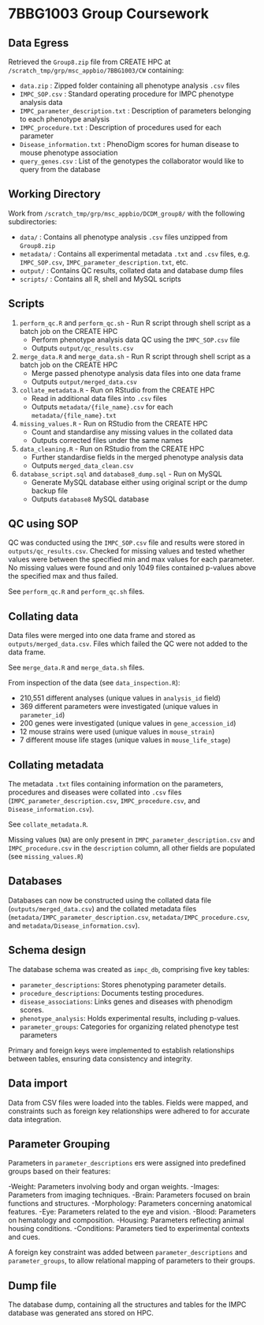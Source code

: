 # 7BBG1003 Group Coursework

## Data Egress
Retrieved the `Group8.zip` file from CREATE HPC at `/scratch_tmp/grp/msc_appbio/7BBG1003/CW` containing:

- `data.zip` : Zipped folder containing all phenotype analysis `.csv` files
- `IMPC_SOP.csv` : Standard operating procedure for IMPC phenotype analysis data
- `IMPC_parameter_description.txt` : Description of parameters belonging to each phenotype analysis
- `IMPC_procedure.txt` : Description of procedures used for each parameter
- `Disease_information.txt` : PhenoDigm scores for human disease to mouse phenotype association
- `query_genes.csv` : List of the genotypes the collaborator would like to query from the database

## Working Directory
Work from `/scratch_tmp/grp/msc_appbio/DCDM_group8/` with the following subdirectories:

- `data/` : Contains all phenotype analysis `.csv` files unzipped from `Group8.zip`
- `metadata/` : Contains all experimental metadata `.txt` and `.csv` files, e.g. `IMPC_SOP.csv`, `IMPC_parameter_description.txt`, etc.
- `output/` : Contains QC results, collated data and database dump files
- `scripts/` : Contains all R, shell and MySQL scripts

## Scripts

1. `perform_qc.R` and `perform_qc.sh` - Run R script through shell script as a batch job on the CREATE HPC
   - Perform phenotype analysis data QC using the `IMPC_SOP.csv` file
   - Outputs `output/qc_results.csv`
2. `merge_data.R` and `merge_data.sh` - Run R script through shell script as a batch job on the CREATE HPC
   - Merge passed phenotype analysis data files into one data frame
   - Outputs `output/merged_data.csv`
3. `collate_metadata.R` - Run on RStudio from the CREATE HPC
   - Read in additional data files into `.csv` files
   - Outputs `metadata/{file_name}.csv` for each `metadata/{file_name}.txt`
4. `missing_values.R` - Run on RStudio from the CREATE HPC
   - Count and standardise any missing values in the collated data
   - Outputs corrected files under the same names
5. `data_cleaning.R` - Run on RStudio from the CREATE HPC
   - Further standardise fields in the merged phenotype analysis data
   - Outputs `merged_data_clean.csv`
6. `database_script.sql` and `database8_dump.sql` - Run on MySQL
   - Generate MySQL database either using original script or the dump backup file
   - Outputs `database8` MySQL database

## QC using SOP
QC was conducted using the `IMPC_SOP.csv` file and results were stored in `outputs/qc_results.csv`. Checked for missing values and tested whether values were between the specified min and max values for each parameter. No missing values were found and only 1049 files contained p-values above the specified max and thus failed.

See `perform_qc.R` and `perform_qc.sh` files.

## Collating data
Data files were merged into one data frame and stored as `outputs/merged_data.csv`. Files which failed the QC were not added to the data frame.

See `merge_data.R` and `merge_data.sh` files.

From inspection of the data (see `data_inspection.R`):

- 210,551 different analyses (unique values in `analysis_id` field)
- 369 different parameters were investigated (unique values in `parameter_id`)
- 200 genes were investigated (unique values in `gene_accession_id`)
- 12 mouse strains were used (unique values in `mouse_strain`)
- 7 different mouse life stages (unique values in `mouse_life_stage`)

## Collating metadata
The metadata `.txt` files containing information on the parameters, procedures and diseases were collated into `.csv` files (`IMPC_parameter_description.csv`, `IMPC_procedure.csv`, and `Disease_information.csv`). 

See `collate_metadata.R`.

Missing values (`NA`) are only present in `IMPC_parameter_description.csv` and `IMPC_procedure.csv` in the `description` column, all other fields are populated (see `missing_values.R`)

## Databases
Databases can now be constructed using the collated data file (`outputs/merged_data.csv`) and the collated metadata files (`metadata/IMPC_parameter_description.csv`, `metadata/IMPC_procedure.csv`, and `metadata/Disease_information.csv`).

## Schema design
The database schema was created as `impc_db`, comprising five key tables:

- `parameter_descriptions`: Stores phenotyping parameter details.  
- `procedure_descriptions`: Documents testing procedures.  
- `disease_associations`: Links genes and diseases with phenodigm scores.  
- `phenotype_analysis`: Holds experimental results, including p-values.  
- `parameter_groups`: Categories for organizing related phenotype test parameters

Primary and foreign keys were implemented to establish relationships between tables, ensuring data consistency and integrity.

## Data import
Data from CSV files were loaded into the tables. Fields were mapped, and constraints such as foreign key relationships were adhered to for accurate data integration.

## Parameter Grouping 
Parameters in `parameter_descriptions` ers were assigned into predefined groups based on their features:

-Weight: Parameters involving body and organ weights.
-Images: Parameters from imaging techniques.
-Brain: Parameters focused on brain functions and structures.
-Morphology: Parameters concerning anatomical features.
-Eye: Parameters related to the eye and vision.
-Blood: Parameters on hematology and composition.
-Housing: Parameters reflecting animal housing conditions.
-Conditions: Parameters tied to experimental contexts and cues.

A foreign key constraint was added between `parameter_descriptions` and `parameter_groups`, to allow relational mapping of parameters to their groups.

## Dump file
The database dump, containing all the structures and tables for the IMPC database was generated ans stored on HPC.
